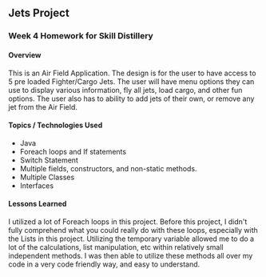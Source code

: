 ## Jets Project

### Week 4 Homework for Skill Distillery

#### Overview
 This is an Air Field Application. The design is for the user to have access to
  5 pre loaded Fighter/Cargo Jets. The user will have menu options they can use
  to display various information, fly all jets, load cargo, and other fun
  options. The user also has to ability to add jets of their own, or remove
  any jet from the Air Field.
#### Topics / Technologies Used
* Java
* Foreach loops and If statements
* Switch Statement
* Multiple fields, constructors, and non-static methods.
* Multiple Classes
* Interfaces

#### Lessons Learned
  I utilized a lot of Foreach loops in this project. Before this project,
  I didn't fully comprehend what you could really do with these loops,
  especially with the Lists in this project. Utilizing the temporary variable
  allowed me to do a lot of the calculations, list manipulation, etc within
  relatively small independent methods. I was then able to utilize these
  methods all over my code in a very code friendly way, and easy to understand.
